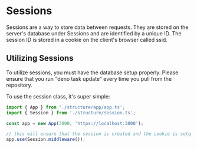 # Sessions

Sessions are a way to store data between requests. They are stored on the
server's database under Sessions and are identified by a unique ID. The session
ID is stored in a cookie on the client's browser called ssid.

## Utilizing Sessions

To utilize sessions, you must have the database setup properly. Please ensure
that you run "deno task update" every time you pull from the repository.

To use the session class, it's super simple:

```typescript runnable
import { App } from './structure/app/app.ts';
import { Session } from './structure/session.ts';

const app = new App(3000, 'https://localhost:3000');

// this will ensure that the session is created and the cookie is setq
app.use(Session.middleware());
```
